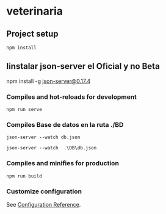 # veterinaria

## Project setup
```
npm install
```
## Iinstalar   json-server el Oficial y no Beta
npm install -g json-server@0.17.4

### Compiles and hot-reloads for development
```
npm run serve
```

### Compiles Base de datos en la ruta ./BD
```
json-server --watch db.json

json-server --watch  .\DB\db.json
```

### Compiles and minifies for production
```
npm run build
```

### Customize configuration
See [Configuration Reference](https://cli.vuejs.org/config/).
